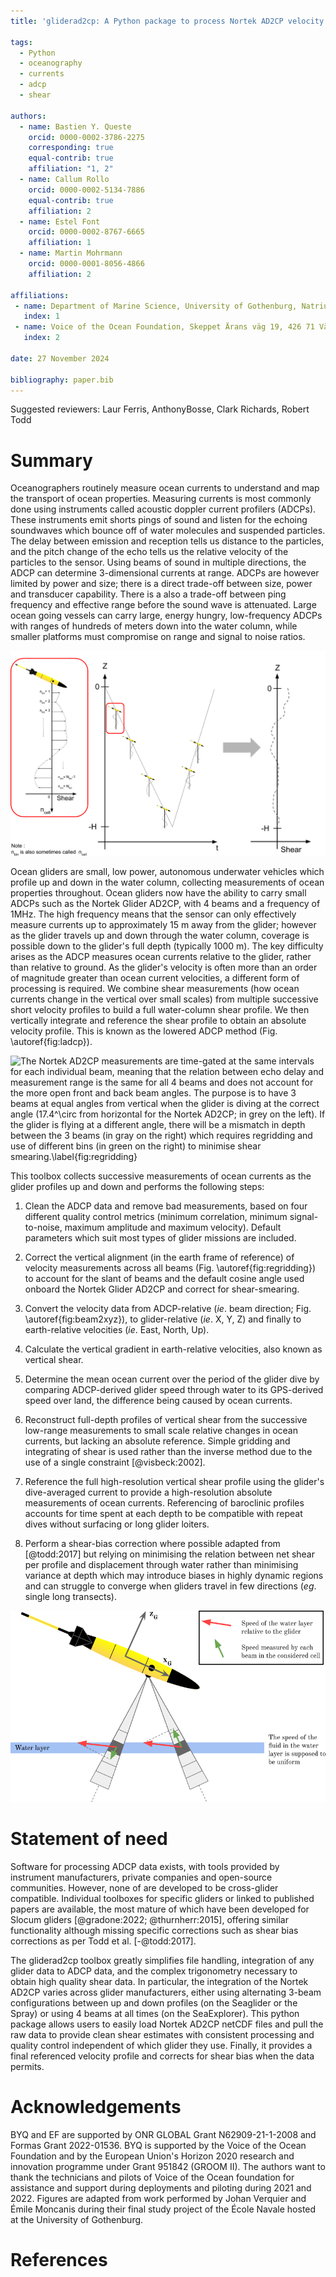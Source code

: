 ```yaml
---
title: 'gliderad2cp: A Python package to process Nortek AD2CP velocity profiles from gliders'

tags:
  - Python
  - oceanography
  - currents
  - adcp
  - shear

authors:
  - name: Bastien Y. Queste
    orcid: 0000-0002-3786-2275
    corresponding: true
    equal-contrib: true
    affiliation: "1, 2"
  - name: Callum Rollo
    orcid: 0000-0002-5134-7886
    equal-contrib: true
    affiliation: 2
  - name: Estel Font
    orcid: 0000-0002-8767-6665
    affiliation: 1
  - name: Martin Mohrmann
    orcid: 0000-0001-8056-4866
    affiliation: 2

affiliations:
 - name: Department of Marine Science, University of Gothenburg, Natrium, Box 463, 405 30 Göteborg, Sweden
   index: 1
 - name: Voice of the Ocean Foundation, Skeppet Ärans väg 19, 426 71 Västra Frölunda, Sweden 
   index: 2

date: 27 November 2024

bibliography: paper.bib
---
```


Suggested reviewers: Laur Ferris, AnthonyBosse, Clark Richards, Robert Todd

# Summary

Oceanographers routinely measure ocean currents to understand and map the transport of ocean properties. Measuring currents is most commonly done using instruments called acoustic doppler current profilers (ADCPs). These instruments emit shorts pings of sound and listen for the echoing soundwaves which bounce off of water molecules and suspended particles. The delay between emission and reception tells us distance to the particles, and the pitch change of the echo tells us the relative velocity of the particles to the sensor. Using beams of sound in multiple directions, the ADCP can determine 3-dimensional currents at range. ADCPs are however limited by power and size; there is a direct trade-off between size, power and transducer capability. There is a also a trade-off between ping frequency and effective range before the sound wave is attenuated. Large ocean going vessels can carry large, energy hungry, low-frequency ADCPs with ranges of hundreds of meters down into the water column, while smaller platforms must compromise on range and signal to noise ratios.

![The lowered ADCP method combines successive short profiles of vertical shear to recover the shape of the full depth velocity porofile.\label{fig:ladcp}](paper_figures/lADCP.png)

Ocean gliders are small, low power, autonomous underwater vehicles which profile up and down in the water column, collecting measurements of ocean properties throughout. Ocean gliders now have the ability to carry small ADCPs such as the Nortek Glider AD2CP, with 4 beams and a frequency of 1MHz. The high frequency means that the sensor can only effectively measure currents up to approximately 15 m away from the glider; however as the glider travels up and down through the water column, coverage is possible down to the glider's full depth (typically 1000 m). The key difficulty arises as the ADCP measures ocean currents relative to the glider, rather than relative to ground. As the glider's velocity is often more than an order of magnitude greater than ocean current velocities, a different form of processing is required. We combine shear measurements (how ocean currents change in the vertical over small scales) from multiple successive short velocity profiles to build a full water-column shear profile. We then vertically integrate and reference the shear profile to obtain an absolute velocity profile. This is known as the lowered ADCP method (Fig. \autoref{fig:ladcp}). 

![The Nortek AD2CP measurements are time-gated at the same intervals for each individual beam, meaning that the relation between echo delay and measurement range is the same for all 4 beams and does not account for the more open front and back beam angles. The purpose is to have 3 beams at equal angles from vertical when the glider is diving at the correct angle (17.4$^\circ$ from horizontal for the Nortek AD2CP; in grey on the left). If the glider is flying at a different angle, there will be a mismatch in depth between the 3 beams (in gray on the right) which requires regridding and use of different bins (in green on the right) to minimise shear smearing.\label{fig:regridding}](paper_figures/regridding.png)


This toolbox collects successive measurements of ocean currents as the glider profiles up and down and performs the following steps:

1. Clean the ADCP data and remove bad measurements, based on four different quality control metrics (minimum correlation, minimum signal-to-noise, maximum amplitude and maximum velocity). Default parameters which suit most types of glider missions are included.

2. Correct the vertical alignment (in the earth frame of reference) of velocity measurements across all beams (Fig. \autoref{fig:regridding}) to account for the slant of beams and the default cosine angle used onboard the Nortek Glider AD2CP and correct for shear-smearing.

3. Convert the velocity data from ADCP-relative (*ie*. beam direction; Fig. \autoref{fig:beam2xyz}), to glider-relative (*ie*. X, Y, Z) and finally to earth-relative velocities (*ie*. East, North, Up).

4. Calculate the vertical gradient in earth-relative velocities, also known as vertical shear.

5. Determine the mean ocean current over the period of the glider dive by comparing ADCP-derived glider speed through water to its GPS-derived speed over land, the difference being caused by ocean currents.

6. Reconstruct full-depth profiles of vertical shear from the successive low-range measurements to small scale relative changes in ocean currents, but lacking an absolute reference. Simple gridding and integrating of shear is used rather than the inverse method due to the use of a single constraint [@visbeck:2002].

7. Reference the full high-resolution vertical shear profile using the glider's dive-averaged current to provide a high-resolution absolute measurements of ocean currents. Referencing of baroclinic profiles accounts for time spent at each depth to be compatible with repeat dives without surfacing or long glider loiters.

8. Perform a shear-bias correction where possible adapted from [@todd:2017] but relying on minimising the relation between net shear per profile and displacement through water rather than minimising variance at depth which may introduce biases in highly dynamic regions and can struggle to converge when gliders travel in few directions (*eg*. single long transects).

![ADCP beams measure the along-beam velocity which needs to be converted to X,Y,Z velocities relative to the glider's frame of reference. The coordinate transform matrix is specific to each instrument as it is defined by the angle of the different beams relative to the glider.\label{fig:beam2xyz}](paper_figures/beam2xyz.png)

# Statement of need

Software for processing ADCP data exists, with tools provided by instrument manufacturers, private companies and open-source communities. However, none of are developed to be cross-glider compatible. Individual toolboxes for specific gliders or linked to published papers are available, the most mature of which have been developed for Slocum gliders [@gradone:2022; @thurnherr:2015], offering similar functionality although missing specific corrections such as shear bias corrections as per Todd et al. [-@todd:2017].

The gliderad2cp toolbox greatly simplifies file handling, integration of any glider data to ADCP data, and the complex trigonometry necessary to obtain high quality shear data. In particular, the integration of the Nortek AD2CP varies across glider manufacturers, either using alternating 3-beam configurations between up and down profiles (on the Seaglider or the Spray) or using 4 beams at all times (on the SeaExplorer). This python package allows users to easily load Nortek AD2CP netCDF files and pull the raw data to provide clean shear estimates with consistent processing and quality control independent of which glider they use. Finally, it provides a final referenced velocity profile and corrects for shear bias when the data permits.

# Acknowledgements

BYQ and EF are supported by ONR GLOBAL Grant N62909-21-1-2008 and Formas Grant 2022-01536. BYQ is supported by the Voice of the Ocean Foundation and by the European Union's Horizon 2020 research and innovation programme under Grant 951842 (GROOM II). The authors want to thank the technicians and pilots of Voice of the Ocean foundation for assistance and support during deployments and piloting during 2021 and 2022. Figures are adapted from work performed by Johan Verquier and Émile Moncanis during their final study project of the École Navale hosted at the University of Gothenburg.

# References
